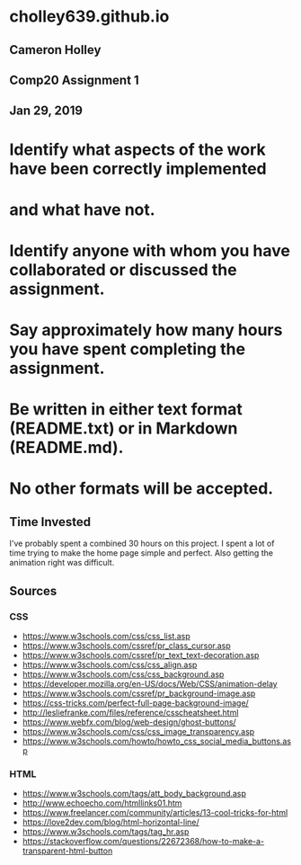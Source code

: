 # cholley639.github.io

## Cameron Holley
## Comp20 Assignment 1
## Jan 29, 2019

# Identify what aspects of the work have been correctly implemented 
#	and what have not.
# Identify anyone with whom you have collaborated or discussed the assignment.
# Say approximately how many hours you have spent completing the assignment.
# Be written in either text format (README.txt) or in Markdown (README.md).
#	 No other formats will be accepted.

## Time Invested
I've probably spent a combined 30 hours on this project. I spent a lot of time
trying to make the home page simple and perfect. Also getting the animation 
right was difficult.


## Sources

### CSS
* https://www.w3schools.com/css/css_list.asp
* https://www.w3schools.com/cssref/pr_class_cursor.asp
* https://www.w3schools.com/cssref/pr_text_text-decoration.asp
* https://www.w3schools.com/css/css_align.asp
* https://www.w3schools.com/css/css_background.asp
* https://developer.mozilla.org/en-US/docs/Web/CSS/animation-delay
* https://www.w3schools.com/cssref/pr_background-image.asp
* https://css-tricks.com/perfect-full-page-background-image/
* http://lesliefranke.com/files/reference/csscheatsheet.html
* https://www.webfx.com/blog/web-design/ghost-buttons/
* https://www.w3schools.com/css/css_image_transparency.asp
* https://www.w3schools.com/howto/howto_css_social_media_buttons.asp

### HTML
* https://www.w3schools.com/tags/att_body_background.asp
* http://www.echoecho.com/htmllinks01.htm
* https://www.freelancer.com/community/articles/13-cool-tricks-for-html
* https://love2dev.com/blog/html-horizontal-line/
* https://www.w3schools.com/tags/tag_hr.asp
* https://stackoverflow.com/questions/22672368/how-to-make-a-transparent-html-button
